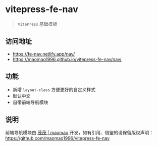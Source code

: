 # vitepress-fe-nav

> `VitePress` 基础模板

## 访问地址

- <https://fe-nav.netlify.app/nav/>
- <https://maomao1996.github.io/vitepress-fe-nav/nav/>

## 功能

- 新增 `layout-class` 方便更好的自定义样式
- 默认中文
- 自带前端导航模块

## 说明

前端导航模块由 [茂茂 | maomao](https://github.com/maomao1996) 开发，如有引用、借鉴的请保留版权声明：<https://github.com/maomao1996/vitepress-fe-nav>
